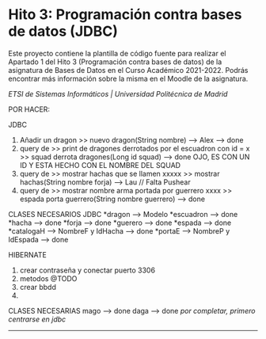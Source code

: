 # Hito 3: Programación contra bases de datos (JDBC)

Este proyecto contiene la plantilla de código fuente para realizar el Apartado 1 del Hito 3 (Programación contra bases de datos) de la asignatura de Bases de Datos en el Curso Académico 2021-2022. Podrás encontrar más información sobre la misma en el Moodle de la asignatura.

*ETSI de Sistemas Informáticos | Universidad Politécnica de Madrid*

POR HACER:

JDBC
1. Añadir un dragon >> nuevo dragon(String nombre) --> Alex --> done
2. query de >> print de dragones derrotados por el escuadron con id = x >> squad derrota dragones(Long id squad) --> done  OJO, ES CON UN ID Y ESTA HECHO CON EL NOMBRE DEL SQUAD
3. query de >> mostrar hachas que se llamen xxxxx >> mostrar hachas(String nombre forja) --> Lau // Falta Pushear
4. query de >> mostrar nombre arma portada por guerrero xxxx >> espada porta guerrero(String nombre guerrero) --> done

CLASES NECESARIOS JDBC
*dragon --> Modelo
*escuadron --> done
*hacha --> done
*forja --> done
*guerero --> done
*espada --> done
*catalogaH --> NombreF y IdHacha --> done
*portaE --> NombreP y IdEspada --> done


HIBERNATE
1. crear contraseña y conectar puerto 3306
2. metodos @TODO
3. crear bbdd
4.



CLASES NECESARIAS
mago --> done
daga --> done
*por completar, primero centrarse en jdbc*

-----------------------------------------------------------------------------------------------------
